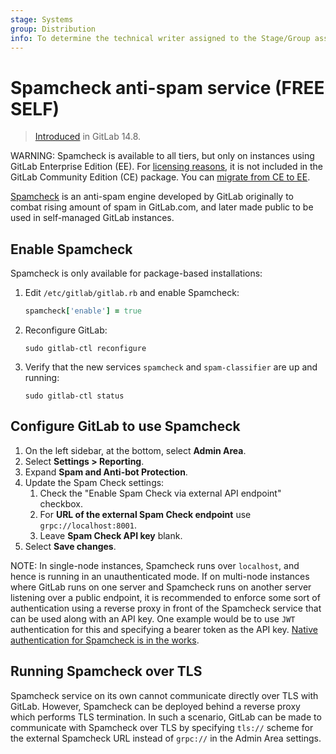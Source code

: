 ```yaml
---
stage: Systems
group: Distribution
info: To determine the technical writer assigned to the Stage/Group associated with this page, see https://about.gitlab.com/handbook/product/ux/technical-writing/#assignments
---
```


# Spamcheck anti-spam service **(FREE SELF)**

> [Introduced](https://gitlab.com/gitlab-org/omnibus-gitlab/-/issues/6259) in GitLab 14.8.

WARNING:
Spamcheck is available to all tiers, but only on instances using GitLab Enterprise Edition (EE). For [licensing reasons](https://gitlab.com/gitlab-org/omnibus-gitlab/-/issues/6259#note_726605397), it is not included in the GitLab Community Edition (CE) package. You can [migrate from CE to EE](../../update/package/convert_to_ee.md).

[Spamcheck](https://gitlab.com/gitlab-org/spamcheck) is an anti-spam engine
developed by GitLab originally to combat rising amount of spam in GitLab.com,
and later made public to be used in self-managed GitLab instances.

## Enable Spamcheck

Spamcheck is only available for package-based installations:

1. Edit `/etc/gitlab/gitlab.rb` and enable Spamcheck:

   ```ruby
   spamcheck['enable'] = true
   ```

1. Reconfigure GitLab:

   ```shell
   sudo gitlab-ctl reconfigure
   ```

1. Verify that the new services `spamcheck` and `spam-classifier` are
   up and running:

   ```shell
   sudo gitlab-ctl status
   ```

## Configure GitLab to use Spamcheck

1. On the left sidebar, at the bottom, select **Admin Area**.
1. Select **Settings > Reporting**.
1. Expand **Spam and Anti-bot Protection**.
1. Update the Spam Check settings:
   1. Check the "Enable Spam Check via external API endpoint" checkbox.
   1. For **URL of the external Spam Check endpoint** use `grpc://localhost:8001`.
   1. Leave **Spam Check API key** blank.
1. Select **Save changes**.

NOTE:
In single-node instances, Spamcheck runs over `localhost`, and hence is running
in an unauthenticated mode. If on multi-node instances where GitLab runs on one
server and Spamcheck runs on another server listening over a public endpoint, it
is recommended to enforce some sort of authentication using a reverse proxy in
front of the Spamcheck service that can be used along with an API key. One
example would be to use `JWT` authentication for this and specifying a bearer
token as the API key.
[Native authentication for Spamcheck is in the works](https://gitlab.com/gitlab-com/gl-security/engineering-and-research/automation-team/spam/spamcheck/-/issues/171).

## Running Spamcheck over TLS

Spamcheck service on its own cannot communicate directly over TLS with GitLab.
However, Spamcheck can be deployed behind a reverse proxy which performs TLS
termination. In such a scenario, GitLab can be made to communicate with
Spamcheck over TLS by specifying `tls://` scheme for the external Spamcheck URL
instead of `grpc://` in the Admin Area settings.
